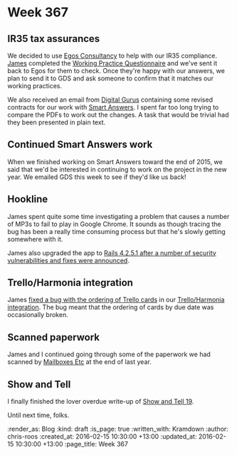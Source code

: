 Week 367
========

## IR35 tax assurances

We decided to use [Egos Consultancy][egos] to help with our IR35 compliance. [James][james-mead] completed the [Working Practice Questionnaire][egos-wpq] and we've sent it back to Egos for them to check. Once they're happy with our answers, we plan to send it to GDS and ask someone to confirm that it matches our working practices.

We also received an email from [Digital Gurus][digital-gurus] containing some revised contracts for our work with [Smart Answers][smart-answers]. I spent far too long trying to compare the PDFs to work out the changes. A task that would be trivial had they been presented in plain text.

## Continued Smart Answers work

When we finished working on Smart Answers toward the end of 2015, we said that we'd be interested in continuing to work on the project in the new year. We emailed GDS this week to see if they'd like us back!

## Hookline

James spent quite some time investigating a problem that causes a number of MP3s to fail to play in Google Chrome. It sounds as though tracing the bug has been a really time consuming process but that he's slowly getting somewhere with it.

James also upgraded the app to [Rails 4.2.5.1 after a number of security vulnerabilities and fixes were announced][rails-releases-blog-post].

## Trello/Harmonia integration

James [fixed a bug with the ordering of Trello cards][webhooks-commit] in our [Trello/Harmonia integration][webhooks-github]. The bug meant that the ordering of cards by due date was occasionally broken.

## Scanned paperwork

James and I continued going through some of the paperwork we had scanned by [Mailboxes Etc][mailboxes-etc] at the end of last year.

## Show and Tell

I finally finished the lover overdue write-up of [Show and Tell 19][show-and-tell-19].

Until next time, folks.

[digital-gurus]: http://www.digitalgurus.co.uk/
[egos]: http://www.egos.co.uk/
[egos-wpq]: http://www.egos.co.uk/ir35_wpq.htm
[james-mead]: /james-mead
[mailboxes-etc]: http://www.mbe.co.uk/
[rails-releases-blog-post]: http://weblog.rubyonrails.org/2016/1/25/Rails-5-0-0-beta1-1-4-2-5-1-4-1-14-1-3-2-22-1-and-rails-html-sanitizer-1-0-3-have-been-released/
[show-and-tell-19]: /show-and-tell-19
[smart-answers]: https://github.com/alphagov/smart-answers
[webhooks-commit]: https://github.com/freerange/webhooks/commit/6538b492a1b763fca56862ec95366ba2eef73d4d
[webhooks-github]: https://github.com/freerange/webhooks

:render_as: Blog
:kind: draft
:is_page: true
:written_with: Kramdown
:author: chris-roos
:created_at: 2016-02-15 10:30:00 +13:00
:updated_at: 2016-02-15 10:30:00 +13:00
:page_title: Week 367
